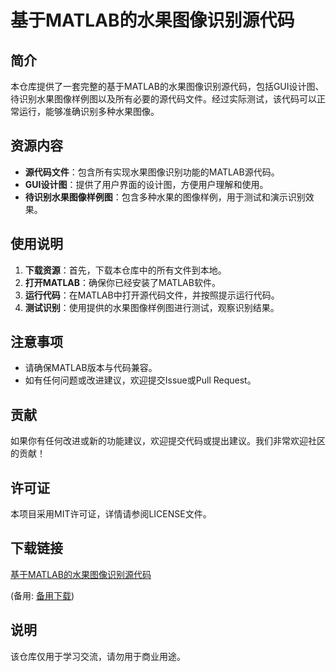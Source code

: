 # 基于MATLAB的水果图像识别源代码

## 简介

本仓库提供了一套完整的基于MATLAB的水果图像识别源代码，包括GUI设计图、待识别水果图像样例图以及所有必要的源代码文件。经过实际测试，该代码可以正常运行，能够准确识别多种水果图像。

## 资源内容

- **源代码文件**：包含所有实现水果图像识别功能的MATLAB源代码。
- **GUI设计图**：提供了用户界面的设计图，方便用户理解和使用。
- **待识别水果图像样例图**：包含多种水果的图像样例，用于测试和演示识别效果。

## 使用说明

1. **下载资源**：首先，下载本仓库中的所有文件到本地。
2. **打开MATLAB**：确保你已经安装了MATLAB软件。
3. **运行代码**：在MATLAB中打开源代码文件，并按照提示运行代码。
4. **测试识别**：使用提供的水果图像样例图进行测试，观察识别结果。

## 注意事项

- 请确保MATLAB版本与代码兼容。
- 如有任何问题或改进建议，欢迎提交Issue或Pull Request。

## 贡献

如果你有任何改进或新的功能建议，欢迎提交代码或提出建议。我们非常欢迎社区的贡献！

## 许可证

本项目采用MIT许可证，详情请参阅LICENSE文件。

## 下载链接
[基于MATLAB的水果图像识别源代码](https://pan.quark.cn/s/8fa04b5f4504) 

(备用: [备用下载](https://pan.baidu.com/s/1K6A7MF0HLxKg0QUKYZruSw?pwd=1234))

## 说明

该仓库仅用于学习交流，请勿用于商业用途。
